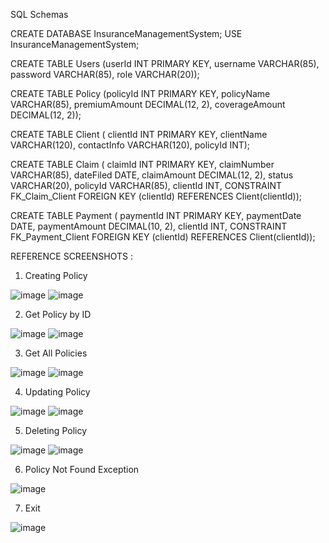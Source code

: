 SQL Schemas

CREATE DATABASE InsuranceManagementSystem; USE InsuranceManagementSystem;

CREATE TABLE Users (userId INT PRIMARY KEY, username VARCHAR(85), password VARCHAR(85), role VARCHAR(20));

CREATE TABLE Policy (policyId INT PRIMARY KEY, policyName VARCHAR(85), premiumAmount DECIMAL(12, 2), coverageAmount DECIMAL(12, 2));

CREATE TABLE Client (
    clientId INT PRIMARY KEY, clientName VARCHAR(120), contactInfo VARCHAR(120), policyId INT);

CREATE TABLE Claim (
    claimId INT PRIMARY KEY, claimNumber VARCHAR(85), dateFiled DATE, claimAmount DECIMAL(12, 2), status VARCHAR(20), policyId VARCHAR(85), clientId INT, CONSTRAINT FK_Claim_Client FOREIGN KEY (clientId) REFERENCES Client(clientId));

CREATE TABLE Payment (
    paymentId INT PRIMARY KEY, paymentDate DATE, paymentAmount DECIMAL(10, 2), clientId INT, CONSTRAINT FK_Payment_Client FOREIGN KEY (clientId) REFERENCES Client(clientId));

  REFERENCE SCREENSHOTS :

1. Creating Policy

![image](https://github.com/user-attachments/assets/92ce6626-ff56-4963-9e6e-bfd4c3dff88e)
![image](https://github.com/user-attachments/assets/cf69c096-5d80-40d6-a374-b344fb2c9166)

2. Get Policy by ID

![image](https://github.com/user-attachments/assets/358fd9b7-7419-4dae-ad2e-609c94352f73)
![image](https://github.com/user-attachments/assets/6ad0d2b9-875d-4bd9-b2e1-6c8b435ee4b5)

3. Get All Policies

![image](https://github.com/user-attachments/assets/ec07c639-b0b4-4894-bc12-e12620ee5035)
![image](https://github.com/user-attachments/assets/67bcc0cb-a916-4764-b958-4da42737348c)

4. Updating Policy
   
![image](https://github.com/user-attachments/assets/ce8e3edb-40a5-457b-846a-1b78cee97576)
![image](https://github.com/user-attachments/assets/df71fb4a-94ea-406a-9707-8bd589a8c579)

5. Deleting Policy

![image](https://github.com/user-attachments/assets/dff59299-60ce-4d02-9061-a643bd399a77)
![image](https://github.com/user-attachments/assets/4075b992-1e32-42fe-8a5e-4f5e49e31095)

6. Policy Not Found Exception

![image](https://github.com/user-attachments/assets/f2c51d94-1673-4259-a0e5-75d43d20b9cd)

7. Exit
    
![image](https://github.com/user-attachments/assets/5c4eb1fb-ed31-4dee-bbf1-7fcb12014434)











